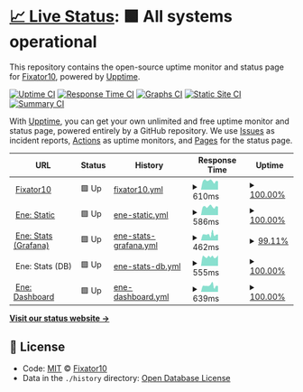 # [📈 Live Status](https://status.fixator10.ru): <!--live status--> **🟩 All systems operational**

This repository contains the open-source uptime monitor and status page for [Fixator10](https://fixator10.ru), powered by [Upptime](https://github.com/upptime/upptime).

[![Uptime CI](https://github.com/koj-co/upptime/workflows/Uptime%20CI/badge.svg)](https://github.com/koj-co/upptime/actions?query=workflow%3A%22Uptime+CI%22)
[![Response Time CI](https://github.com/koj-co/upptime/workflows/Response%20Time%20CI/badge.svg)](https://github.com/koj-co/upptime/actions?query=workflow%3A%22Response+Time+CI%22)
[![Graphs CI](https://github.com/koj-co/upptime/workflows/Graphs%20CI/badge.svg)](https://github.com/koj-co/upptime/actions?query=workflow%3A%22Graphs+CI%22)
[![Static Site CI](https://github.com/koj-co/upptime/workflows/Static%20Site%20CI/badge.svg)](https://github.com/koj-co/upptime/actions?query=workflow%3A%22Static+Site+CI%22)
[![Summary CI](https://github.com/koj-co/upptime/workflows/Summary%20CI/badge.svg)](https://github.com/koj-co/upptime/actions?query=workflow%3A%22Summary+CI%22)

With [Upptime](https://upptime.js.org), you can get your own unlimited and free uptime monitor and status page, powered entirely by a GitHub repository. We use [Issues](https://github.com/fixator10/status/issues) as incident reports, [Actions](https://github.com/fixator10/status/actions) as uptime monitors, and [Pages](https://status.fixator10.ru) for the status page.

<!--start: status pages-->
<!-- This summary is generated by Upptime (https://github.com/upptime/upptime) -->
<!-- Do not edit this manually, your changes will be overwritten -->
<!-- prettier-ignore -->
| URL | Status | History | Response Time | Uptime |
| --- | ------ | ------- | ------------- | ------ |
| <img alt="" src="https://favicons.githubusercontent.com/fixator10.ru" height="13"> [Fixator10](https://fixator10.ru) | 🟩 Up | [fixator10.yml](https://github.com/fixator10/status/commits/HEAD/history/fixator10.yml) | <details><summary><img alt="Response time graph" src="./graphs/fixator10/response-time-week.png" height="20"> 610ms</summary><br><a href="https://status.fixator10.ru/history/fixator10"><img alt="Response time 1480" src="https://img.shields.io/endpoint?url=https%3A%2F%2Fraw.githubusercontent.com%2Ffixator10%2Fstatus%2FHEAD%2Fapi%2Ffixator10%2Fresponse-time.json"></a><br><a href="https://status.fixator10.ru/history/fixator10"><img alt="24-hour response time 606" src="https://img.shields.io/endpoint?url=https%3A%2F%2Fraw.githubusercontent.com%2Ffixator10%2Fstatus%2FHEAD%2Fapi%2Ffixator10%2Fresponse-time-day.json"></a><br><a href="https://status.fixator10.ru/history/fixator10"><img alt="7-day response time 610" src="https://img.shields.io/endpoint?url=https%3A%2F%2Fraw.githubusercontent.com%2Ffixator10%2Fstatus%2FHEAD%2Fapi%2Ffixator10%2Fresponse-time-week.json"></a><br><a href="https://status.fixator10.ru/history/fixator10"><img alt="30-day response time 649" src="https://img.shields.io/endpoint?url=https%3A%2F%2Fraw.githubusercontent.com%2Ffixator10%2Fstatus%2FHEAD%2Fapi%2Ffixator10%2Fresponse-time-month.json"></a><br><a href="https://status.fixator10.ru/history/fixator10"><img alt="1-year response time 1480" src="https://img.shields.io/endpoint?url=https%3A%2F%2Fraw.githubusercontent.com%2Ffixator10%2Fstatus%2FHEAD%2Fapi%2Ffixator10%2Fresponse-time-year.json"></a></details> | <details><summary><a href="https://status.fixator10.ru/history/fixator10">100.00%</a></summary><a href="https://status.fixator10.ru/history/fixator10"><img alt="All-time uptime 80.71%" src="https://img.shields.io/endpoint?url=https%3A%2F%2Fraw.githubusercontent.com%2Ffixator10%2Fstatus%2FHEAD%2Fapi%2Ffixator10%2Fuptime.json"></a><br><a href="https://status.fixator10.ru/history/fixator10"><img alt="24-hour uptime 100.00%" src="https://img.shields.io/endpoint?url=https%3A%2F%2Fraw.githubusercontent.com%2Ffixator10%2Fstatus%2FHEAD%2Fapi%2Ffixator10%2Fuptime-day.json"></a><br><a href="https://status.fixator10.ru/history/fixator10"><img alt="7-day uptime 100.00%" src="https://img.shields.io/endpoint?url=https%3A%2F%2Fraw.githubusercontent.com%2Ffixator10%2Fstatus%2FHEAD%2Fapi%2Ffixator10%2Fuptime-week.json"></a><br><a href="https://status.fixator10.ru/history/fixator10"><img alt="30-day uptime 100.00%" src="https://img.shields.io/endpoint?url=https%3A%2F%2Fraw.githubusercontent.com%2Ffixator10%2Fstatus%2FHEAD%2Fapi%2Ffixator10%2Fuptime-month.json"></a><br><a href="https://status.fixator10.ru/history/fixator10"><img alt="1-year uptime 80.71%" src="https://img.shields.io/endpoint?url=https%3A%2F%2Fraw.githubusercontent.com%2Ffixator10%2Fstatus%2FHEAD%2Fapi%2Ffixator10%2Fuptime-year.json"></a></details>
| <img alt="" src="https://favicons.githubusercontent.com/ene.fixator10.ru" height="13"> [Ene: Static](https://ene.fixator10.ru) | 🟩 Up | [ene-static.yml](https://github.com/fixator10/status/commits/HEAD/history/ene-static.yml) | <details><summary><img alt="Response time graph" src="./graphs/ene-static/response-time-week.png" height="20"> 586ms</summary><br><a href="https://status.fixator10.ru/history/ene-static"><img alt="Response time 1070" src="https://img.shields.io/endpoint?url=https%3A%2F%2Fraw.githubusercontent.com%2Ffixator10%2Fstatus%2FHEAD%2Fapi%2Fene-static%2Fresponse-time.json"></a><br><a href="https://status.fixator10.ru/history/ene-static"><img alt="24-hour response time 588" src="https://img.shields.io/endpoint?url=https%3A%2F%2Fraw.githubusercontent.com%2Ffixator10%2Fstatus%2FHEAD%2Fapi%2Fene-static%2Fresponse-time-day.json"></a><br><a href="https://status.fixator10.ru/history/ene-static"><img alt="7-day response time 586" src="https://img.shields.io/endpoint?url=https%3A%2F%2Fraw.githubusercontent.com%2Ffixator10%2Fstatus%2FHEAD%2Fapi%2Fene-static%2Fresponse-time-week.json"></a><br><a href="https://status.fixator10.ru/history/ene-static"><img alt="30-day response time 602" src="https://img.shields.io/endpoint?url=https%3A%2F%2Fraw.githubusercontent.com%2Ffixator10%2Fstatus%2FHEAD%2Fapi%2Fene-static%2Fresponse-time-month.json"></a><br><a href="https://status.fixator10.ru/history/ene-static"><img alt="1-year response time 1070" src="https://img.shields.io/endpoint?url=https%3A%2F%2Fraw.githubusercontent.com%2Ffixator10%2Fstatus%2FHEAD%2Fapi%2Fene-static%2Fresponse-time-year.json"></a></details> | <details><summary><a href="https://status.fixator10.ru/history/ene-static">100.00%</a></summary><a href="https://status.fixator10.ru/history/ene-static"><img alt="All-time uptime 82.68%" src="https://img.shields.io/endpoint?url=https%3A%2F%2Fraw.githubusercontent.com%2Ffixator10%2Fstatus%2FHEAD%2Fapi%2Fene-static%2Fuptime.json"></a><br><a href="https://status.fixator10.ru/history/ene-static"><img alt="24-hour uptime 100.00%" src="https://img.shields.io/endpoint?url=https%3A%2F%2Fraw.githubusercontent.com%2Ffixator10%2Fstatus%2FHEAD%2Fapi%2Fene-static%2Fuptime-day.json"></a><br><a href="https://status.fixator10.ru/history/ene-static"><img alt="7-day uptime 100.00%" src="https://img.shields.io/endpoint?url=https%3A%2F%2Fraw.githubusercontent.com%2Ffixator10%2Fstatus%2FHEAD%2Fapi%2Fene-static%2Fuptime-week.json"></a><br><a href="https://status.fixator10.ru/history/ene-static"><img alt="30-day uptime 100.00%" src="https://img.shields.io/endpoint?url=https%3A%2F%2Fraw.githubusercontent.com%2Ffixator10%2Fstatus%2FHEAD%2Fapi%2Fene-static%2Fuptime-month.json"></a><br><a href="https://status.fixator10.ru/history/ene-static"><img alt="1-year uptime 82.68%" src="https://img.shields.io/endpoint?url=https%3A%2F%2Fraw.githubusercontent.com%2Ffixator10%2Fstatus%2FHEAD%2Fapi%2Fene-static%2Fuptime-year.json"></a></details>
| <img alt="" src="https://favicons.githubusercontent.com/ene.fixator10.ru" height="13"> [Ene: Stats (Grafana)](https://ene.fixator10.ru/stats/api/health) | 🟩 Up | [ene-stats-grafana.yml](https://github.com/fixator10/status/commits/HEAD/history/ene-stats-grafana.yml) | <details><summary><img alt="Response time graph" src="./graphs/ene-stats-grafana/response-time-week.png" height="20"> 462ms</summary><br><a href="https://status.fixator10.ru/history/ene-stats-grafana"><img alt="Response time 959" src="https://img.shields.io/endpoint?url=https%3A%2F%2Fraw.githubusercontent.com%2Ffixator10%2Fstatus%2FHEAD%2Fapi%2Fene-stats-grafana%2Fresponse-time.json"></a><br><a href="https://status.fixator10.ru/history/ene-stats-grafana"><img alt="24-hour response time 423" src="https://img.shields.io/endpoint?url=https%3A%2F%2Fraw.githubusercontent.com%2Ffixator10%2Fstatus%2FHEAD%2Fapi%2Fene-stats-grafana%2Fresponse-time-day.json"></a><br><a href="https://status.fixator10.ru/history/ene-stats-grafana"><img alt="7-day response time 462" src="https://img.shields.io/endpoint?url=https%3A%2F%2Fraw.githubusercontent.com%2Ffixator10%2Fstatus%2FHEAD%2Fapi%2Fene-stats-grafana%2Fresponse-time-week.json"></a><br><a href="https://status.fixator10.ru/history/ene-stats-grafana"><img alt="30-day response time 492" src="https://img.shields.io/endpoint?url=https%3A%2F%2Fraw.githubusercontent.com%2Ffixator10%2Fstatus%2FHEAD%2Fapi%2Fene-stats-grafana%2Fresponse-time-month.json"></a><br><a href="https://status.fixator10.ru/history/ene-stats-grafana"><img alt="1-year response time 959" src="https://img.shields.io/endpoint?url=https%3A%2F%2Fraw.githubusercontent.com%2Ffixator10%2Fstatus%2FHEAD%2Fapi%2Fene-stats-grafana%2Fresponse-time-year.json"></a></details> | <details><summary><a href="https://status.fixator10.ru/history/ene-stats-grafana">99.11%</a></summary><a href="https://status.fixator10.ru/history/ene-stats-grafana"><img alt="All-time uptime 81.48%" src="https://img.shields.io/endpoint?url=https%3A%2F%2Fraw.githubusercontent.com%2Ffixator10%2Fstatus%2FHEAD%2Fapi%2Fene-stats-grafana%2Fuptime.json"></a><br><a href="https://status.fixator10.ru/history/ene-stats-grafana"><img alt="24-hour uptime 100.00%" src="https://img.shields.io/endpoint?url=https%3A%2F%2Fraw.githubusercontent.com%2Ffixator10%2Fstatus%2FHEAD%2Fapi%2Fene-stats-grafana%2Fuptime-day.json"></a><br><a href="https://status.fixator10.ru/history/ene-stats-grafana"><img alt="7-day uptime 99.11%" src="https://img.shields.io/endpoint?url=https%3A%2F%2Fraw.githubusercontent.com%2Ffixator10%2Fstatus%2FHEAD%2Fapi%2Fene-stats-grafana%2Fuptime-week.json"></a><br><a href="https://status.fixator10.ru/history/ene-stats-grafana"><img alt="30-day uptime 99.79%" src="https://img.shields.io/endpoint?url=https%3A%2F%2Fraw.githubusercontent.com%2Ffixator10%2Fstatus%2FHEAD%2Fapi%2Fene-stats-grafana%2Fuptime-month.json"></a><br><a href="https://status.fixator10.ru/history/ene-stats-grafana"><img alt="1-year uptime 81.48%" src="https://img.shields.io/endpoint?url=https%3A%2F%2Fraw.githubusercontent.com%2Ffixator10%2Fstatus%2FHEAD%2Fapi%2Fene-stats-grafana%2Fuptime-year.json"></a></details>
| <img alt="" src="https://favicons.githubusercontent.com/null" height="13"> Ene: Stats (DB) | 🟩 Up | [ene-stats-db.yml](https://github.com/fixator10/status/commits/HEAD/history/ene-stats-db.yml) | <details><summary><img alt="Response time graph" src="./graphs/ene-stats-db/response-time-week.png" height="20"> 555ms</summary><br><a href="https://status.fixator10.ru/history/ene-stats-db"><img alt="Response time 1014" src="https://img.shields.io/endpoint?url=https%3A%2F%2Fraw.githubusercontent.com%2Ffixator10%2Fstatus%2FHEAD%2Fapi%2Fene-stats-db%2Fresponse-time.json"></a><br><a href="https://status.fixator10.ru/history/ene-stats-db"><img alt="24-hour response time 591" src="https://img.shields.io/endpoint?url=https%3A%2F%2Fraw.githubusercontent.com%2Ffixator10%2Fstatus%2FHEAD%2Fapi%2Fene-stats-db%2Fresponse-time-day.json"></a><br><a href="https://status.fixator10.ru/history/ene-stats-db"><img alt="7-day response time 555" src="https://img.shields.io/endpoint?url=https%3A%2F%2Fraw.githubusercontent.com%2Ffixator10%2Fstatus%2FHEAD%2Fapi%2Fene-stats-db%2Fresponse-time-week.json"></a><br><a href="https://status.fixator10.ru/history/ene-stats-db"><img alt="30-day response time 617" src="https://img.shields.io/endpoint?url=https%3A%2F%2Fraw.githubusercontent.com%2Ffixator10%2Fstatus%2FHEAD%2Fapi%2Fene-stats-db%2Fresponse-time-month.json"></a><br><a href="https://status.fixator10.ru/history/ene-stats-db"><img alt="1-year response time 1014" src="https://img.shields.io/endpoint?url=https%3A%2F%2Fraw.githubusercontent.com%2Ffixator10%2Fstatus%2FHEAD%2Fapi%2Fene-stats-db%2Fresponse-time-year.json"></a></details> | <details><summary><a href="https://status.fixator10.ru/history/ene-stats-db">100.00%</a></summary><a href="https://status.fixator10.ru/history/ene-stats-db"><img alt="All-time uptime 78.88%" src="https://img.shields.io/endpoint?url=https%3A%2F%2Fraw.githubusercontent.com%2Ffixator10%2Fstatus%2FHEAD%2Fapi%2Fene-stats-db%2Fuptime.json"></a><br><a href="https://status.fixator10.ru/history/ene-stats-db"><img alt="24-hour uptime 100.00%" src="https://img.shields.io/endpoint?url=https%3A%2F%2Fraw.githubusercontent.com%2Ffixator10%2Fstatus%2FHEAD%2Fapi%2Fene-stats-db%2Fuptime-day.json"></a><br><a href="https://status.fixator10.ru/history/ene-stats-db"><img alt="7-day uptime 100.00%" src="https://img.shields.io/endpoint?url=https%3A%2F%2Fraw.githubusercontent.com%2Ffixator10%2Fstatus%2FHEAD%2Fapi%2Fene-stats-db%2Fuptime-week.json"></a><br><a href="https://status.fixator10.ru/history/ene-stats-db"><img alt="30-day uptime 100.00%" src="https://img.shields.io/endpoint?url=https%3A%2F%2Fraw.githubusercontent.com%2Ffixator10%2Fstatus%2FHEAD%2Fapi%2Fene-stats-db%2Fuptime-month.json"></a><br><a href="https://status.fixator10.ru/history/ene-stats-db"><img alt="1-year uptime 78.88%" src="https://img.shields.io/endpoint?url=https%3A%2F%2Fraw.githubusercontent.com%2Ffixator10%2Fstatus%2FHEAD%2Fapi%2Fene-stats-db%2Fuptime-year.json"></a></details>
| <img alt="" src="https://favicons.githubusercontent.com/ene.fixator10.ru" height="13"> [Ene: Dashboard](https://ene.fixator10.ru/dash/) | 🟩 Up | [ene-dashboard.yml](https://github.com/fixator10/status/commits/HEAD/history/ene-dashboard.yml) | <details><summary><img alt="Response time graph" src="./graphs/ene-dashboard/response-time-week.png" height="20"> 639ms</summary><br><a href="https://status.fixator10.ru/history/ene-dashboard"><img alt="Response time 1127" src="https://img.shields.io/endpoint?url=https%3A%2F%2Fraw.githubusercontent.com%2Ffixator10%2Fstatus%2FHEAD%2Fapi%2Fene-dashboard%2Fresponse-time.json"></a><br><a href="https://status.fixator10.ru/history/ene-dashboard"><img alt="24-hour response time 579" src="https://img.shields.io/endpoint?url=https%3A%2F%2Fraw.githubusercontent.com%2Ffixator10%2Fstatus%2FHEAD%2Fapi%2Fene-dashboard%2Fresponse-time-day.json"></a><br><a href="https://status.fixator10.ru/history/ene-dashboard"><img alt="7-day response time 639" src="https://img.shields.io/endpoint?url=https%3A%2F%2Fraw.githubusercontent.com%2Ffixator10%2Fstatus%2FHEAD%2Fapi%2Fene-dashboard%2Fresponse-time-week.json"></a><br><a href="https://status.fixator10.ru/history/ene-dashboard"><img alt="30-day response time 622" src="https://img.shields.io/endpoint?url=https%3A%2F%2Fraw.githubusercontent.com%2Ffixator10%2Fstatus%2FHEAD%2Fapi%2Fene-dashboard%2Fresponse-time-month.json"></a><br><a href="https://status.fixator10.ru/history/ene-dashboard"><img alt="1-year response time 1127" src="https://img.shields.io/endpoint?url=https%3A%2F%2Fraw.githubusercontent.com%2Ffixator10%2Fstatus%2FHEAD%2Fapi%2Fene-dashboard%2Fresponse-time-year.json"></a></details> | <details><summary><a href="https://status.fixator10.ru/history/ene-dashboard">100.00%</a></summary><a href="https://status.fixator10.ru/history/ene-dashboard"><img alt="All-time uptime 79.17%" src="https://img.shields.io/endpoint?url=https%3A%2F%2Fraw.githubusercontent.com%2Ffixator10%2Fstatus%2FHEAD%2Fapi%2Fene-dashboard%2Fuptime.json"></a><br><a href="https://status.fixator10.ru/history/ene-dashboard"><img alt="24-hour uptime 100.00%" src="https://img.shields.io/endpoint?url=https%3A%2F%2Fraw.githubusercontent.com%2Ffixator10%2Fstatus%2FHEAD%2Fapi%2Fene-dashboard%2Fuptime-day.json"></a><br><a href="https://status.fixator10.ru/history/ene-dashboard"><img alt="7-day uptime 100.00%" src="https://img.shields.io/endpoint?url=https%3A%2F%2Fraw.githubusercontent.com%2Ffixator10%2Fstatus%2FHEAD%2Fapi%2Fene-dashboard%2Fuptime-week.json"></a><br><a href="https://status.fixator10.ru/history/ene-dashboard"><img alt="30-day uptime 100.00%" src="https://img.shields.io/endpoint?url=https%3A%2F%2Fraw.githubusercontent.com%2Ffixator10%2Fstatus%2FHEAD%2Fapi%2Fene-dashboard%2Fuptime-month.json"></a><br><a href="https://status.fixator10.ru/history/ene-dashboard"><img alt="1-year uptime 79.17%" src="https://img.shields.io/endpoint?url=https%3A%2F%2Fraw.githubusercontent.com%2Ffixator10%2Fstatus%2FHEAD%2Fapi%2Fene-dashboard%2Fuptime-year.json"></a></details>

<!--end: status pages-->

[**Visit our status website →**](https://status.fixator10.ru)

## 📄 License

- Code: [MIT](./LICENSE) © [Fixator10](https://fixator10.ru)
- Data in the `./history` directory: [Open Database License](https://opendatacommons.org/licenses/odbl/1-0/)
